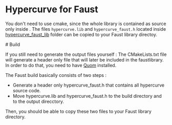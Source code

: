 
# Hypercurve for Faust  

You don't need to use cmake, since the whole library is contained as source only inside . The files `hypercurve.lib` and `hypercurve_faust.h` located 
inside [hypercurve_faust_lib](./hypercurve_faust_lib) folder can be copied to your Faust library directoy.

# Build 

If you still need to generate the output files yourself : 
The CMakeLists.txt file will generate a header only file that will later be included in the faustlibrary. In order to do that, you need to have [Quom](https://github.com/Viatorus/quom) installed.  
  
The Faust build basically consists of two steps :  
  
* Generate a header only hypercurve_faust.h that contains all hypercurve source code.  
* Move hypercurve.lib and hypercurve_faust.h to the build directory and to the output direcctory. 
  
Then, you should be able to copy these two files to your Faust library directory.

